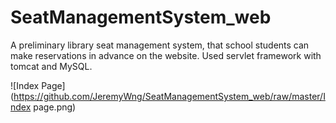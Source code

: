 # SeatManagementSystem_web

A preliminary library seat management system, that school students can make reservations in advance on the website. Used servlet framework with tomcat and MySQL.

![Index Page](https://github.com/JeremyWng/SeatManagementSystem_web/raw/master/Index page.png)
